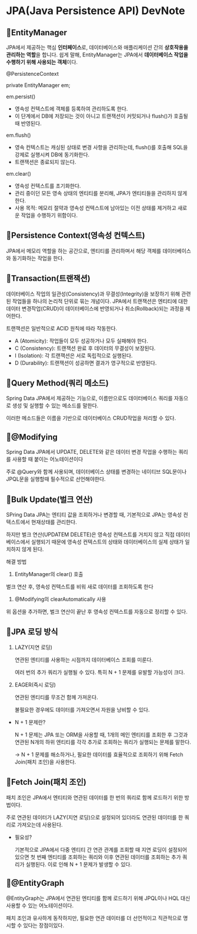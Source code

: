 # JPA(Java Persistence API) DevNote

## 📌EntityManager

JPA에서 제공하는 핵심 **인터페이스**로, 데이터베이스와 애플리케이션 간의 **상호작용을 관리하는 역할**을 합니다. 쉽게 말해, EntityManager는 JPA에서 **데이터베이스 작업을 수행하기 위해 사용되는 객체**이다.

@PersistenceContext

private EntityManager em;

em.persist() 

- 영속성 컨텍스트에 객체를 등록하여 관리하도록 한다.
- 이 단계에서 DB에 저장되는 것이 아니고 트랜잭션이 커밋되거나 flush()가 호출될때 반영된다.

em.flush()

- 영속 컨텍스트는 캐싱된 상태로 변경 사항을 관리하는데, flush()를 호출해 SQL을 강제로 실행시켜 DB에 동기화한다.
- 트랜잭션은 종료되지 않는다.

em.clear()

- 영속성 컨텍스트를 초기화한다.
- 관리 중이던 모든 영속 상태의 엔티티를 분리해, JPA가 엔티티들을 관리하지 않게 한다.
- 사용 목적: 메모리 절약과 영속성 컨텍스트에 남아있는 이전 상태를 제거하고 새로운 작업을 수행하기 위함이다.

## 📌Persistence Context(영속성 컨텍스트)

JPA에서 메모리 역할을 하는 공간으로, 엔티티를 관리하며서 해당 객체를 데이터베이스와 동기화하는 작업을 한다.

## 📌Transaction(트랜잭션)

데이터베이스 작업의 일관성(Consistency)과 무결성(Integrity)을 보장하기 위해 관련된 작업들을 하나의 논리적 단위로 묶는 개념이다. JPA에서 트랜잭션은 엔티티에 대한 데이터 변경작업(CRUD)이 데이터베이스에 반영되거나 취소(Rollback)되는 과정을 제어한다.

트랜잭션은 일반적으로 ACID 원칙에 따라 작동한다.

- A (Atomicity): 작업들이 모두 성공하거나 모두 실패해야 한다.
- C (Consistency): 트랜잭션 완료 후 데이터의 무결성이 보장된다.
- I (Isolation): 각 트랜잭션은 서로 독립적으로 실행된다.
- D (Durability): 트랜잭션이 성공하면 결과가 영구적으로 반영된다.

## 📌Query Method(쿼리 메소드)

Spring Data JPA에서 제공하는 기능으로, 이름만으로도 데이터베이스 쿼리를 자동으로 생성 및 실행할 수 있는 메소드를 말한다.

이러한 메소드들은 이름을 기반으로 데이터베이스 CRUD작업을 처리할 수 있다.

## 📌@Modifying

Spring Data JPA에서 UPDATE, DELETE와 같은 데이터 변경 작업을 수행하는 쿼리를 사용할 때 붙이는 어노테이션이다

주로 @Query와 함께 사용되며, 데이터베이스 상태를 변경하는 네이티브 SQL문이나 JPQL문을 실행할때 필수적으로 선언해야한다.

## 📌Bulk Update(벌크 연산)

SPring Data JPA는 엔티티 값을 조회하거나 변경할 때, 기본적으로 JPA는 영속성 컨텍스트에서 현재상태를 관리한다.

하지만 벌크 연산(UPDATEM DELETE)은 영속성 컨텍스트를 거치지 않고 직접 데이터베이스에서 실행되기 때문에 영속성 컨텍스트의 상태와 데이터베이스의 실제 상태가 일치하지 않게 된다.

해결 방법

1. EntityManager의 clear() 호출

벌크 연산 후, 영속성 컨텍스트를 비워 새로 데이터를 조회하도록 한다

1. @Modifying의 clearAutomatically 사용

위 옵션을 추가하면, 벌크 연산이 끝난 후 영속성 컨텍스트를 자동으로 정리할 수 있다.

## 📌JPA 로딩 방식

1. LAZY(지연 로딩)
    
    연관된 엔티티를 사용하는 시점까지 데이터베이스 조회를 미룬다.
    
    여러 번의 추가 쿼리가 실행될 수 있다. 특히 N + 1 문제를 유발할 가능성이 크다.
    
2. EAGER(즉시 로딩)
    
    연관된 엔티티를 무조건 함께 가져온다.
    
    불필요한 경우에도 데이터를 가져오면서 자원을 낭비할 수 있다.
    
- N + 1 문제란?
    
    N + 1 문제는 JPA 또는 ORM을 사용할 때, 1개의 메인 엔티티를 조회한 후 그것과 연관된 N개의 하위 엔티티를 각각 추가로 조회하는 쿼리가 실행되는 문제를 말한다.
    
    → N + 1 문제를 해소하거나, 필요한 데이터를 효율적으로 조회하기 위해 Fetch Join(패치 조인)을 사용한다.
    

## 📌Fetch Join(패치 조인)

패치 조인은 JPA에서 엔티티와 연관된 데이터를 한 번의 쿼리로 함께 로드하기 위한 방법이다.

주로 연관된 데이터가 LAZY(지연 로딩)으로 설정되어 있더라도 연관된 데이터를 한 쿼리로 가져오는데 사용된다.

- 필요성?
    
    기본적으로 JPA에서 다중 엔티티 간 연관 관계를 조회할 때 지연 로딩이 설정되어 있으면 첫 번째 엔티티를 조회하는 쿼리와 이후 연관된 데이터를 조회하는 추가 쿼리가 실행된다. 이로 인해 N + 1 문제가 발생할 수 있다.
    

## 📌@EntityGraph

@EntityGraph는 JPA에서 연관된 엔티티를 함께 로드하기 위해 JPQL이나 HQL 대신 사용할 수 있는 어노테이션이다.

패치 조인과 유사하게 동작하지만, 필요한 연관 데이터를 더 선언적이고 직관적으로 명시할 수 있다는 장점이있다.
